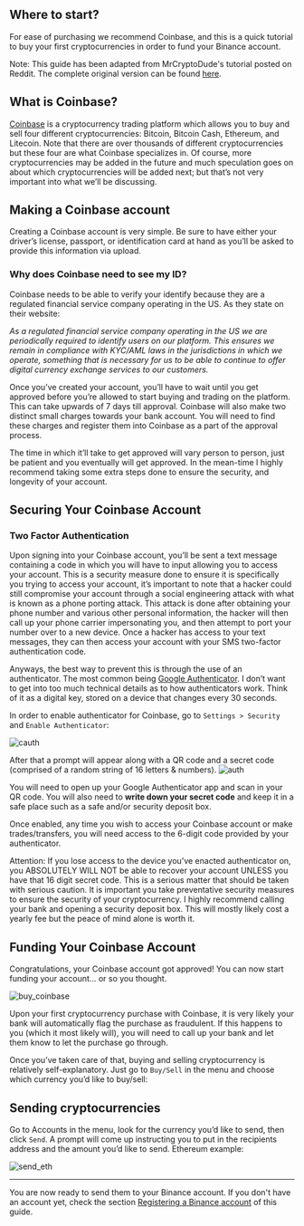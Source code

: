 ## Where to start?
For ease of purchasing we recommend Coinbase, and this is a quick tutorial to buy your first cryptocurrencies in order to fund your Binance account.

Note: This guide has been adapted from MrCryptoDude's tutorial posted on Reddit. The complete original version can be found [here](https://www.reddit.com/r/CoinBase/comments/8deqla/coinbase_tutorial_a_definitive_guide_for_newcomers/).

## What is Coinbase?
[Coinbase](https://www.coinbase.com/) is a cryptocurrency trading platform which allows you to buy and sell four different cryptocurrencies: Bitcoin, Bitcoin Cash, Ethereum, and Litecoin. Note that there are over thousands of different cryptocurrencies but these four are what Coinbase specializes in. Of course, more cryptocurrencies may be added in the future and much speculation goes on about which cryptocurrencies will be added next; but that’s not very important into what we’ll be discussing.

## Making a Coinbase account
Creating a Coinbase account is very simple. Be sure to have either your driver’s license, passport, or identification card at hand as you’ll be asked to provide this information via upload.
### Why does Coinbase need to see my ID?
Coinbase needs to be able to verify your identify because they are a regulated financial service company operating in the US. As they state on their website:

_As a regulated financial service company operating in the US we are periodically required to identify users on our platform. This ensures we remain in compliance with KYC/AML laws in the jurisdictions in which we operate, something that is necessary for us to be able to continue to offer digital currency exchange services to our customers._

Once you’ve created your account, you’ll have to wait until you get approved before you’re allowed to start buying and trading on the platform. This can take upwards of 7 days till approval. Coinbase will also make two distinct small charges towards your bank account. You will need to find these charges and register them into Coinbase as a part of the approval process.

The time in which it’ll take to get approved will vary person to person, just be patient and you eventually will get approved. In the mean-time I highly recommend taking some extra steps done to ensure the security, and longevity of your account.

## Securing Your Coinbase Account
### Two Factor Authentication
Upon signing into your Coinbase account, you’ll be sent a text message containing a code in which you will have to input allowing you to access your account. This is a security measure done to ensure it is specifically you trying to access your account, it’s important to note that a hacker could still compromise your account through a social engineering attack with what is known as a phone porting attack. This attack is done after obtaining your phone number and various other personal information, the hacker will then call up your phone carrier impersonating you, and then attempt to port your number over to a new device. Once a hacker has access to your text messages, they can then access your account with your SMS two-factor authentication code.

Anyways, the best way to prevent this is through the use of an authenticator. The most common being [Google Authenticator](https://i.imgur.com/UIl4opo.png). I don’t want to get into too much technical details as to how authenticators work. Think of it as a digital key, stored on a device that changes every 30 seconds.

In order to enable authenticator for Coinbase, go to `Settings > Security` and `Enable Authenticator`:

![cauth](https://i.imgur.com/wR4BKLF.png)

After that a prompt will appear along with a QR code and a secret code (comprised of a random string of 16 letters & numbers). ![auth](https://i.imgur.com/AYqQCrH.png)

You will need to open up your Google Authenticator app and scan in your QR code. You will also need to **write down your secret code** and keep it in a safe place such as a safe and/or security deposit box.

Once enabled, any time you wish to access your Coinbase account or make trades/transfers, you will need access to the 6-digit code provided by your authenticator.

Attention: If you lose access to the device you’ve enacted authenticator on, you ABSOLUTELY WILL NOT be able to recover your account UNLESS you have that 16 digit secret code. This is a serious matter that should be taken with serious caution. It is important you take preventative security measures to ensure the security of your cryptocurrency. I highly recommend calling your bank and opening a security deposit box. This will mostly likely cost a yearly fee but the peace of mind alone is worth it.

## Funding Your Coinbase Account
Congratulations, your Coinbase account got approved! You can now start funding your account… or so you thought.

![buy_coinbase](https://i.imgur.com/isNuaSJ.png)

Upon your first cryptocurrency purchase with Coinbase, it is very likely your bank will automatically flag the purchase as fraudulent. If this happens to you (which it most likely will), you will need to call up your bank and let them know to let the purchase go through.

Once you’ve taken care of that, buying and selling cryptocurrency is relatively self-explanatory. Just go to `Buy/Sell` in the menu and choose which currency you’d like to buy/sell:

## Sending cryptocurrencies
Go to Accounts in the menu, look for the currency you’d like to send, then click `Send`. A prompt will come up instructing you to put in the recipients address and the amount you’d like to send. Ethereum example:

![send_eth](https://i.imgur.com/Ee9uiao.png)
***

You are now ready to send them to your Binance account. If you don't have an account yet, check the section [Registering a Binance account](binance.md) of this guide.





